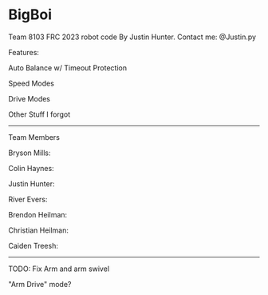 # BigBoi
Team 8103 FRC 2023 robot code
By Justin Hunter.
Contact me: @Justin.py

Features:

Auto Balance w/ Timeout Protection 

Speed Modes

Drive Modes

Other Stuff I forgot 

-------------------

Team Members

Bryson Mills:

Colin Haynes:

Justin Hunter:

River Evers:

Brendon Heilman:

Christian Heilman: 

Caiden Treesh:


---------------


TODO: 
Fix Arm and arm swivel

"Arm Drive" mode? 
